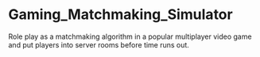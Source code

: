 # Gaming_Matchmaking_Simulator
Role play as a matchmaking algorithm in a popular multiplayer video game and put players into server rooms before time runs out.
